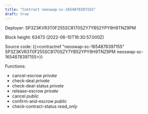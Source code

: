 ```yaml
---
title: "Contract neoswap-sc-1654878397155"
draft: true
---
```

Deployer: SP3Z3KVR3T0F255SC8170SZY7YB52YPY9H9TNZ9PM


 



Block height: 63473 (2022-06-10T16:30:57.000Z)

Source code: {{<contractref "neoswap-sc-1654878397155" SP3Z3KVR3T0F255SC8170SZY7YB52YPY9H9TNZ9PM neoswap-sc-1654878397155>}}

Functions:

* cancel-escrow _private_
* check-deal _private_
* check-deal-status _private_
* release-escrow _private_
* cancel _public_
* confirm-and-escrow _public_
* check-contract-status _read_only_
